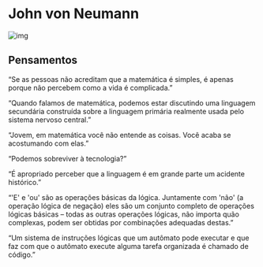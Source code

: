 # John von Neumann

![img](https://i.imgur.com/v4LWmdV.jpg)

## Pensamentos

“Se as pessoas não acreditam que a matemática é simples, é apenas porque não percebem como a vida é complicada.”

“Quando falamos de matemática, podemos estar discutindo uma linguagem secundária construída sobre a linguagem primária realmente usada pelo sistema nervoso central.”

“Jovem, em matemática você não entende as coisas. Você acaba se acostumando com elas.”

“Podemos sobreviver à tecnologia?”

“É apropriado perceber que a linguagem é em grande parte um acidente histórico.”

“'E' e 'ou' são as operações básicas da lógica. Juntamente com 'não' (a operação lógica de negação) eles são um conjunto completo de operações lógicas básicas – todas as outras operações lógicas, não importa quão complexas, podem ser obtidas por combinações adequadas destas.”

“Um sistema de instruções lógicas que um autômato pode executar e que faz com que o autômato execute alguma tarefa organizada é chamado de código.”
